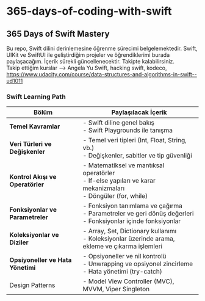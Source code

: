 # 365-days-of-coding-with-swift

## 365 Days of Swift Mastery

Bu repo, Swift dilini derinlemesine öğrenme sürecimi belgelemektedir. Swift, UIKit ve SwiftUI ile geliştirdiğim projeler ve öğrendiklerimi burada paylaşacağım. İçerik sürekli güncellenecektir. Takipte kalabilirsiniz.<br/>
Takip ettiğim kurslar --> Angela Yu Swift, hacking swift, kodeco, https://www.udacity.com/course/data-structures-and-algorithms-in-swift--ud1011

### Swift Learning Path

| Bölüm                             | Paylaşılacak İçerik                                                                                                              |
|-----------------------------------|---------------------------------------------------------------------------------------------------------------------|
| **Temel Kavramlar**               | - Swift diline genel bakış <br>- Swift Playgrounds ile tanışma                                                              |
| **Veri Türleri ve Değişkenler**   | - Temel veri tipleri (Int, Float, String, vb.)<br>- Değişkenler, sabitler ve tip güvenliği                                                               |
| **Kontrol Akışı ve Operatörler**  | - Matematiksel ve mantıksal operatörler<br>- If-else yapıları ve karar mekanizmaları<br>- Döngüler (for, while)                                           |
| **Fonksiyonlar ve Parametreler**  | - Fonksiyon tanımlama ve çağırma<br>- Parametreler ve geri dönüş değerleri<br>- Fonksiyonlar içinde fonksiyonlar                                      |
| **Koleksiyonlar ve Diziler**      | - Array, Set, Dictionary kullanımı<br>- Koleksiyonlar üzerinde arama, ekleme ve çıkarma işlemleri                                                       |
| **Opsiyoneller ve Hata Yönetimi** | - Opsiyoneller ve nil kontrolü<br>- Unwrapping ve opsiyonel zincirleme<br>- Hata yönetimi (try-catch)                                                 |
Design Patterns                     | - Model View Controller (MVC), MVVM, Viper Singleton
